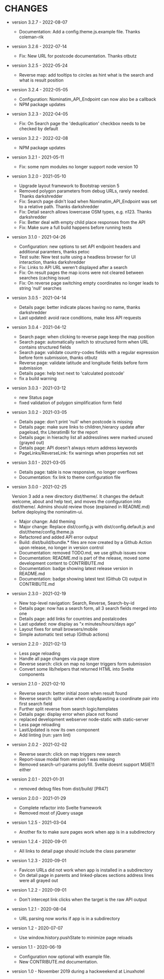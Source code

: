 # CHANGES

* version 3.2.7 - 2022-08-07

    * Documentation: Add a config.theme.js.example file. Thanks coleman-rik

* version 3.2.6 - 2022-07-14

    * Fix: New URL for postcode documentation. Thanks otbutz

* version 3.2.5 - 2022-05-24

    * Reverse map: add tooltips to circles as hint what is the search and what is result position

* version 3.2.4 - 2022-05-05

    * Configuration: Nominatim_API_Endpoint can now also be a callback
    * NPM package updates

* version 3.2.3 - 2022-04-05

    * Fix: On Search page the 'deduplication' checkbox needs to be checked by default

* version 3.2.2 - 2022-02-08

    * NPM package updates

* version 3.2.1 - 2021-05-11

    * Fix: some npm modules no longer support node version 10

* version 3.2.0 - 2021-05-10

    * Upgrade layout framework to Bootstrap version 5
    * Removed polygon parameters from debug URLs, rarely needed. Thanks darkshredder
    * Fix: Search page didn't load when Nominatim_API_Endpoint was set to a relative path. Thanks darkshredder
    * Fix: Detail search allows lowercase OSM types, e.g. n123. Thanks darkshredder
    * Fix: Better deal with empty child place responses from the API
    * Fix: Make sure a full build happens before running tests

* version 3.1.0 - 2021-04-26

    * Configuration: new options to set API endpoint headers and additional paramters, thanks petoc
    * Test suite: New test suite using a headless browser for UI interaction, thanks darkshredder
    * Fix: Links to API URL weren't displayed after a search
    * Fix: On result pages the map icons were not cleared between searches (caching issue)
    * Fix: On reverse page switching empty coordinates no longer leads to string 'null' searches

* version 3.0.5 - 2021-04-14

    * Details page: better indicate places having no name, thanks darkshredder
    * Last updated: avoid race conditions, make less API requests

* version 3.0.4 - 2021-04-12

    * Search page: when clicking to reverse page keep the map position
    * Search page: automatically switch to structured form when URL contains structured fields
    * Search page: validate country-codes fields with a regular expression before form submission, thanks otbutz
    * Reverse page: validate latitude and longitude fields before form submission
    * Details page: help text next to 'calculated postcode'
    * fix a build warning

* version 3.0.3 - 2021-03-12

    * new Status page
    * fixed validation of polygon simplification form field

* version 3.0.2 - 2021-03-05

    * Details page: don't print 'null' when postcode is missing
    * Details page: make sure links to children,hierarcy update after pageload, thx LiteratimBi for the report
    * Details page: in hierachy list all addresslines were marked unused (grayed out)
    * Details page: API doesn't always return address keywords
    * PageLinks/ReverseLink: fix warnings when properties not set

* version 3.0.1 - 2021-03-05

    * Details page: table is now responsive, no longer overflows
    * Documentation: fix link to theme configuration file

* version 3.0.0 - 2021-02-25

    Version 3 add a new directory dist/theme/. It changes the default welcome, about and
    help text, and moves the configuration into dist/theme/. Admins should review those
    (explained in README.md) before deploying the nominatim-ui.

    * Major change: Add theming
    * Major change: Replace dist/config.js with dist/config.default.js and dist/theme/config.theme.js
    * Refactored and added API error output
    * Build: dist/build/bundle.* files are now created by a Github Action upon release, no longer in version control
    * Documentation: removed TODO.md, we use github issues now
    * Documentation: README.md is part of the release, moved some development content to CONTRIBUTE.md
    * Documentation: badge showing latest release version in README.md
    * Documentation: badge showing latest test (Github CI) output in CONTRIBUTE.md

* version 2.3.0 - 2021-02-19

    * New top-level navigation: Search, Reverse, Search-by-id
    * Details page: now has a search form, all 3 search fields merged into one
    * Details page: add links for countries and postalcodes
    * Last updated: now display as "x minutes/hours/days ago"
    * Layout fixes for small browsers/mobile
    * Simple automatic test setup (Github actions)

* version 2.2.0 - 2021-02-13

    * Less page reloading
    * Handle all page changes via page store
    * Reverse search: click on map no longer triggers form submission
    * Convert some lib/helpers that returned HTML into Svelte components

* version 2.1.0 - 2021-02-10

    * Reverse search: better initial zoom when result found
    * Reverse search: split value when copy&pasting a coordinate pair into first search field
    * Further split reverse from search logic/templates 
    * Details page: display error when place not found
    * replaced development webserver node-static with static-server
    * Less page reloading
    * LastUpdated is now its own component
    * Add linting (run: yarn lint)

* version 2.0.2 - 2021-02-02

    * Reverse search: click on map triggers new search
    * Report-issue modal from version 1 was missing
    * Removed search-url-params polyfill. Svelte doesnt support MSIE11 either

* version 2.0.1 - 2021-01-31

    * removed debug files from dist/build/ [PR47]

* version 2.0.0 - 2021-01-29

    * Complete refactor into Svelte framework
    * Removed most of jQuery usage

* version 1.2.5 - 2021-03-04

    * Another fix to make sure pages work when app is in a subdirectory

* version 1.2.4 - 2020-09-01

    * All links to detail page should include the class parameter

* version 1.2.3 - 2020-09-01

    * Favicon URLs did not work when app is installed in a subdirectory
    * On detail page in parents and linked-places sections address lines were all grayed out

* version 1.2.2 - 2020-09-01

    * Don't intercept link clicks when the target is the raw API output

* version 1.2.1 - 2020-08-04

    * URL parsing now works if app is in a subdirectory

* version 1.2 - 2020-07-07

    * Use window.history.pushState to minimize page reloads

* version 1.1 - 2020-06-19

    * Configuration now optional with example file.
    * New CONTRIBUTE.md documentation.

* version 1.0 - November 2019 during a hackweekend at Linuxhotel
